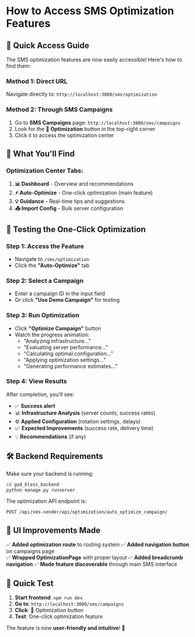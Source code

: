 # How to Access SMS Optimization Features

## 🎯 **Quick Access Guide**

The SMS optimization features are now easily accessible! Here's how to find them:

### **Method 1: Direct URL**
Navigate directly to: `http://localhost:3000/sms/optimization`

### **Method 2: Through SMS Campaigns**
1. Go to **SMS Campaigns** page: `http://localhost:3000/sms/campaigns`
2. Look for the **🚀 Optimization** button in the top-right corner
3. Click it to access the optimization center

## 🚀 **What You'll Find**

### **Optimization Center Tabs:**

1. **📊 Dashboard** - Overview and recommendations
2. **⚡ Auto-Optimize** - One-click optimization (main feature)
3. **💡 Guidance** - Real-time tips and suggestions  
4. **📤 Import Config** - Bulk server configuration

## 🔧 **Testing the One-Click Optimization**

### **Step 1: Access the Feature**
- Navigate to `/sms/optimization`
- Click the **"Auto-Optimize"** tab

### **Step 2: Select a Campaign**
- Enter a campaign ID in the input field
- Or click **"Use Demo Campaign"** for testing

### **Step 3: Run Optimization**
- Click **"Optimize Campaign"** button
- Watch the progress animation:
  - "Analyzing infrastructure..."
  - "Evaluating server performance..."
  - "Calculating optimal configuration..."
  - "Applying optimization settings..."
  - "Generating performance estimates..."

### **Step 4: View Results**
After completion, you'll see:
- ✅ **Success alert**
- 📊 **Infrastructure Analysis** (server counts, success rates)
- ⚙️ **Applied Configuration** (rotation settings, delays)
- 📈 **Expected Improvements** (success rate, delivery time)
- 💡 **Recommendations** (if any)

## 🛠️ **Backend Requirements**

Make sure your backend is running:
```bash
cd god_bless_backend
python manage.py runserver
```

The optimization API endpoint is:
```
POST /api/sms-sender/api/optimization/auto_optimize_campaign/
```

## 🎨 **UI Improvements Made**

✅ **Added optimization route** to routing system
✅ **Added navigation button** on campaigns page  
✅ **Wrapped OptimizationPage** with proper layout
✅ **Added breadcrumb navigation**
✅ **Made feature discoverable** through main SMS interface

## 🧪 **Quick Test**

1. **Start frontend**: `npm run dev`
2. **Go to**: `http://localhost:3000/sms/campaigns`
3. **Click**: 🚀 Optimization button
4. **Test**: One-click optimization feature

The feature is now **user-friendly and intuitive**! 🎉